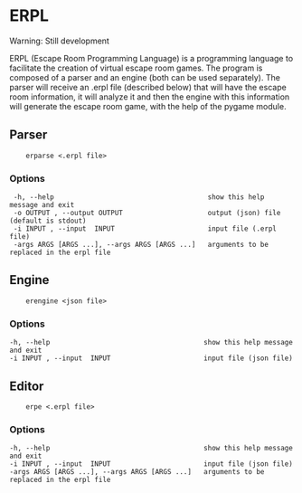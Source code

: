 # ERPL

Warning: Still development

ERPL (Escape Room Programming Language) is a programming language to facilitate the creation of virtual escape room games. The program is composed of a parser and an engine (both can be used separately). The parser will receive an .erpl file (described below) that will have the escape room information, it will analyze it and then the engine with this information will generate the escape room game, with the help of the pygame module.

## Parser

        erparse <.erpl file>

### Options

     -h, --help                                      show this help message and exit
     -o OUTPUT , --output OUTPUT                     output (json) file (default is stdout)
     -i INPUT , --input  INPUT                       input file (.erpl file)
     -args ARGS [ARGS ...], --args ARGS [ARGS ...]   arguments to be replaced in the erpl file

## Engine

        erengine <json file>   

### Options

    -h, --help                                      show this help message and exit
    -i INPUT , --input  INPUT                       input file (json file)

## Editor

        erpe <.erpl file>

### Options

    -h, --help                                      show this help message and exit
    -i INPUT , --input  INPUT                       input file (json file)
    -args ARGS [ARGS ...], --args ARGS [ARGS ...]   arguments to be replaced in the erpl file


